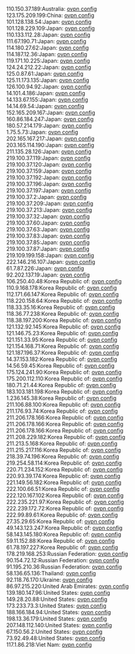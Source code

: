 110.150.37.189:Australia: [ovpn config](vpn/110_150_37_189.ovpn)  
123.175.209.199:China: [ovpn config](vpn/123_175_209_199.ovpn)  
101.128.138.54:Japan: [ovpn config](vpn/101_128_138_54.ovpn)  
101.128.229.109:Japan: [ovpn config](vpn/101_128_229_109.ovpn)  
110.133.112.28:Japan: [ovpn config](vpn/110_133_112_28.ovpn)  
111.67.190.71:Japan: [ovpn config](vpn/111_67_190_71.ovpn)  
114.180.27.62:Japan: [ovpn config](vpn/114_180_27_62.ovpn)  
114.187.12.36:Japan: [ovpn config](vpn/114_187_12_36.ovpn)  
119.171.10.225:Japan: [ovpn config](vpn/119_171_10_225.ovpn)  
124.24.212.22:Japan: [ovpn config](vpn/124_24_212_22.ovpn)  
125.0.87.61:Japan: [ovpn config](vpn/125_0_87_61.ovpn)  
125.11.173.135:Japan: [ovpn config](vpn/125_11_173_135.ovpn)  
126.100.94.92:Japan: [ovpn config](vpn/126_100_94_92.ovpn)  
14.101.4.186:Japan: [ovpn config](vpn/14_101_4_186.ovpn)  
14.133.67.155:Japan: [ovpn config](vpn/14_133_67_155.ovpn)  
14.14.69.54:Japan: [ovpn config](vpn/14_14_69_54.ovpn)  
152.165.209.167:Japan: [ovpn config](vpn/152_165_209_167.ovpn)  
160.86.184.247:Japan: [ovpn config](vpn/160_86_184_247.ovpn)  
180.57.214.179:Japan: [ovpn config](vpn/180_57_214_179.ovpn)  
1.75.5.73:Japan: [ovpn config](vpn/1_75_5_73.ovpn)  
202.165.167.217:Japan: [ovpn config](vpn/202_165_167_217.ovpn)  
203.165.114.190:Japan: [ovpn config](vpn/203_165_114_190.ovpn)  
211.135.28.126:Japan: [ovpn config](vpn/211_135_28_126.ovpn)  
219.100.37.119:Japan: [ovpn config](vpn/219_100_37_119.ovpn)  
219.100.37.120:Japan: [ovpn config](vpn/219_100_37_120.ovpn)  
219.100.37.159:Japan: [ovpn config](vpn/219_100_37_159.ovpn)  
219.100.37.192:Japan: [ovpn config](vpn/219_100_37_192.ovpn)  
219.100.37.196:Japan: [ovpn config](vpn/219_100_37_196.ovpn)  
219.100.37.197:Japan: [ovpn config](vpn/219_100_37_197.ovpn)  
219.100.37.2:Japan: [ovpn config](vpn/219_100_37_2.ovpn)  
219.100.37.209:Japan: [ovpn config](vpn/219_100_37_209.ovpn)  
219.100.37.213:Japan: [ovpn config](vpn/219_100_37_213.ovpn)  
219.100.37.32:Japan: [ovpn config](vpn/219_100_37_32.ovpn)  
219.100.37.60:Japan: [ovpn config](vpn/219_100_37_60.ovpn)  
219.100.37.63:Japan: [ovpn config](vpn/219_100_37_63.ovpn)  
219.100.37.83:Japan: [ovpn config](vpn/219_100_37_83.ovpn)  
219.100.37.85:Japan: [ovpn config](vpn/219_100_37_85.ovpn)  
219.100.37.87:Japan: [ovpn config](vpn/219_100_37_87.ovpn)  
219.109.199.158:Japan: [ovpn config](vpn/219_109_199_158.ovpn)  
222.146.216.107:Japan: [ovpn config](vpn/222_146_216_107.ovpn)  
61.7.87.226:Japan: [ovpn config](vpn/61_7_87_226.ovpn)  
92.202.137.19:Japan: [ovpn config](vpn/92_202_137_19.ovpn)  
106.250.40.48:Korea Republic of: [ovpn config](vpn/106_250_40_48.ovpn)  
110.9.168.178:Korea Republic of: [ovpn config](vpn/110_9_168_178.ovpn)  
112.171.66.147:Korea Republic of: [ovpn config](vpn/112_171_66_147.ovpn)  
118.220.158.64:Korea Republic of: [ovpn config](vpn/118_220_158_64.ovpn)  
118.33.35.16:Korea Republic of: [ovpn config](vpn/118_33_35_16.ovpn)  
118.36.77.238:Korea Republic of: [ovpn config](vpn/118_36_77_238.ovpn)  
118.38.197.200:Korea Republic of: [ovpn config](vpn/118_38_197_200.ovpn)  
121.132.92.145:Korea Republic of: [ovpn config](vpn/121_132_92_145.ovpn)  
121.146.75.23:Korea Republic of: [ovpn config](vpn/121_146_75_23.ovpn)  
121.151.33.95:Korea Republic of: [ovpn config](vpn/121_151_33_95.ovpn)  
121.154.168.71:Korea Republic of: [ovpn config](vpn/121_154_168_71.ovpn)  
121.187.196.37:Korea Republic of: [ovpn config](vpn/121_187_196_37.ovpn)  
14.37.153.182:Korea Republic of: [ovpn config](vpn/14_37_153_182.ovpn)  
14.56.59.45:Korea Republic of: [ovpn config](vpn/14_56_59_45.ovpn)  
175.124.241.90:Korea Republic of: [ovpn config](vpn/175_124_241_90.ovpn)  
175.200.112.110:Korea Republic of: [ovpn config](vpn/175_200_112_110.ovpn)  
180.71.21.44:Korea Republic of: [ovpn config](vpn/180_71_21_44.ovpn)  
183.103.181.198:Korea Republic of: [ovpn config](vpn/183_103_181_198.ovpn)  
1.236.145.38:Korea Republic of: [ovpn config](vpn/1_236_145_38.ovpn)  
211.106.88.100:Korea Republic of: [ovpn config](vpn/211_106_88_100.ovpn)  
211.176.93.74:Korea Republic of: [ovpn config](vpn/211_176_93_74.ovpn)  
211.206.178.166:Korea Republic of: [ovpn config](vpn/211_206_178_166.ovpn)  
211.206.178.166:Korea Republic of: [ovpn config](vpn/211_206_178_166.ovpn)  
211.206.178.166:Korea Republic of: [ovpn config](vpn/211_206_178_166.ovpn)  
211.208.229.182:Korea Republic of: [ovpn config](vpn/211_208_229_182.ovpn)  
211.213.5.168:Korea Republic of: [ovpn config](vpn/211_213_5_168.ovpn)  
211.215.217.116:Korea Republic of: [ovpn config](vpn/211_215_217_116.ovpn)  
218.39.74.196:Korea Republic of: [ovpn config](vpn/218_39_74_196.ovpn)  
219.254.58.114:Korea Republic of: [ovpn config](vpn/219_254_58_114.ovpn)  
220.71.234.152:Korea Republic of: [ovpn config](vpn/220_71_234_152.ovpn)  
220.93.39.174:Korea Republic of: [ovpn config](vpn/220_93_39_174.ovpn)  
221.149.56.182:Korea Republic of: [ovpn config](vpn/221_149_56_182.ovpn)  
222.100.66.51:Korea Republic of: [ovpn config](vpn/222_100_66_51.ovpn)  
222.120.167.102:Korea Republic of: [ovpn config](vpn/222_120_167_102.ovpn)  
222.235.221.97:Korea Republic of: [ovpn config](vpn/222_235_221_97.ovpn)  
222.239.172.72:Korea Republic of: [ovpn config](vpn/222_239_172_72.ovpn)  
222.99.89.61:Korea Republic of: [ovpn config](vpn/222_99_89_61.ovpn)  
27.35.29.65:Korea Republic of: [ovpn config](vpn/27_35_29_65.ovpn)  
49.143.123.247:Korea Republic of: [ovpn config](vpn/49_143_123_247.ovpn)  
58.143.145.180:Korea Republic of: [ovpn config](vpn/58_143_145_180.ovpn)  
59.11.152.88:Korea Republic of: [ovpn config](vpn/59_11_152_88.ovpn)  
61.78.197.227:Korea Republic of: [ovpn config](vpn/61_78_197_227.ovpn)  
178.219.168.253:Russian Federation: [ovpn config](vpn/178_219_168_253.ovpn)  
90.154.72.12:Russian Federation: [ovpn config](vpn/90_154_72_12.ovpn)  
91.195.210.36:Russian Federation: [ovpn config](vpn/91_195_210_36.ovpn)  
58.136.65.136:Thailand: [ovpn config](vpn/58_136_65_136.ovpn)  
92.118.76.170:Ukraine: [ovpn config](vpn/92_118_76_170.ovpn)  
86.97.215.220:United Arab Emirates: [ovpn config](vpn/86_97_215_220.ovpn)  
139.180.147.96:United States: [ovpn config](vpn/139_180_147_96.ovpn)  
149.28.20.88:United States: [ovpn config](vpn/149_28_20_88.ovpn)  
173.233.73.3:United States: [ovpn config](vpn/173_233_73_3.ovpn)  
188.166.184.94:United States: [ovpn config](vpn/188_166_184_94.ovpn)  
198.13.36.179:United States: [ovpn config](vpn/198_13_36_179.ovpn)  
207.148.112.140:United States: [ovpn config](vpn/207_148_112_140.ovpn)  
67.150.56.2:United States: [ovpn config](vpn/67_150_56_2.ovpn)  
73.92.49.48:United States: [ovpn config](vpn/73_92_49_48.ovpn)  
117.1.86.218:Viet Nam: [ovpn config](vpn/117_1_86_218.ovpn)  
